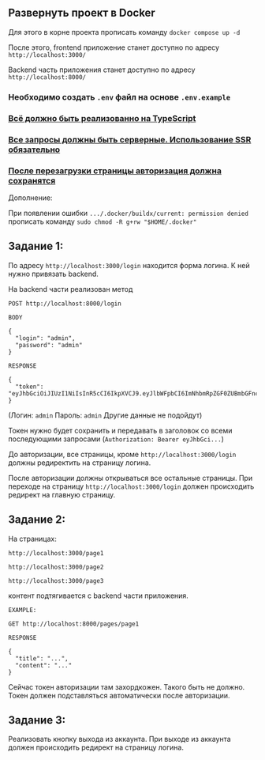 ## Развернуть проект в Docker

Для этого в корне проекта прописать команду ```docker compose up -d```

После этого, frontend приложение станет доступно по адресу ```http://localhost:3000/```

Backend часть приложения станет доступно по адресу ```http://localhost:8000/```

### Необходимо создать ```.env``` файл на основе ```.env.example```
### <u>Всё должно быть реализованно на TypeScript</u>
### <u>Все запросы должны быть серверные. Использование SSR обязательно</u>
### <u>После перезагрузки страницы авторизация должна сохранятся</u>

Дополнение:

При появлении ошибки ```.../.docker/buildx/current: permission denied``` прописать команду ```sudo chmod -R g+rw "$HOME/.docker"```

## Задание 1:

По адресу ```http://localhost:3000/login``` находится форма логина. К ней нужно привязать backend.

На backend части реализован метод

```POST http://localhost:8000/login```

```
BODY

{
  "login": "admin",
  "password": "admin"
}

RESPONSE

{
  "token": "eyJhbGciOiJIUzI1NiIsInR5cCI6IkpXVCJ9.eyJlbWFpbCI6ImNhbmRpZGF0ZUBmbGFnc29mdC5ydSJ9.4hJiMisppLwGZ5eAXVPZDmlkLnSJXZFddZ4SauHXA8E"
}
```

(Логин: ```admin``` Пароль: ```admin``` Другие данные не подойдут)

Токен нужно будет сохранить и передавать в заголовок со всеми последующими запросами (```Authorization: Bearer eyJhbGci...```)

До авторизации, все страницы, кроме ```http://localhost:3000/login``` должны редиректить на страницу логина.

После авторизации должны открываться все остальные страницы. При переходе на страницу ```http://localhost:3000/login``` должен происходить редирект на главную страницу.

## Задание 2:

На страницах:

```http://localhost:3000/page1```

```http://localhost:3000/page2```

```http://localhost:3000/page3```

контент подтягивается с backend части приложения. 



```
EXAMPLE:

GET http://localhost:8000/pages/page1

RESPONSE

{
  "title": "...",
  "content": "..."
}
```

Сейчас токен авторизации там захордкожен. Такого быть не должно. Токен должен подставляться автоматически после авторизации.

## Задание 3:

Реализовать кнопку выхода из аккаунта. При выходе из аккаунта должен происходить редирект на страницу логина.